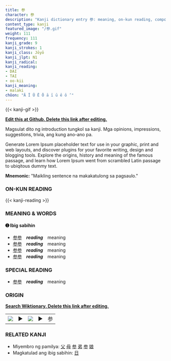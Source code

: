 ```yaml
---
title: 参
character: 参
description: "Kanji dictionary entry 参: meaning, on-kun reading, compounds, origin, related kanji"
content_type: kanji
featured_image: "/参.gif"
weight: 111
frequency: 111
kanji_grade: 9
kanji_strokes: 1
kanji_class: Jōyō
kanji_jlpt: N1
kanji_radical: 
kanji_reading: 
- DAI
- TAI
- oo-kii
kanji_meaning:
- malaki
chōon: "Ā Ī Ū Ē Ō ā ī ū ē ō ’"
---
```

[//]: # (Don't edit the line below. Kanji animated GIF code is automatically generated.)
{{< kanji-gif >}}

[//]: # (Edit below this line.)

**[Edit this at Github. Delete this link after editing.](https://github.com/tim0g/tim/tree/main/content/kanji/参/index.md)**

Magsulat dito ng introduction tungkol sa kanji. Mga opinions, impressions, suggestions, trivia, ang kung ano-ano pa.

Generate Lorem Ipsum placeholder text for use in your graphic, print and web layouts, and discover plugins for your favorite writing, design and blogging tools. Explore the origins, history and meaning of the famous passage, and learn how Lorem Ipsum went from scrambled Latin passage to ubiqitous dummy text.
 
**Mnemonic:** "Maikling sentence na makakatulong sa pagsaulo."

### ON-KUN READING

[//]: # (Don't edit the line below. ON-KUN READING code is automatically generated.)
{{< kanji-reading >}}

### MEANING & WORDS

#### ➊ **Ibig sabihin**
  - [参](../参)[参](../参)　***reading***　meaning
  - [参](../参)[参](../参)　***reading***　meaning
  - [参](../参)[参](../参)　***reading***　meaning
  - [参](../参)[参](../参)　***reading***　meaning

### SPECIAL READING
  - [参](../参)[参](../参)　***reading***　meaning

### ORIGIN

**[Search Wiktionary. Delete this link after editing.](https://wiktionary.org/wiki/参)**
<table class="kanji-table"><tr><td>
<img src="60px-参-bronze.svg.png">
</td><td>▶</td><td>
<img src="60px-参-oracle.svg.png">
</td><td>▶</td>
<td class="kanji-origin">参</td>
</tr></table>

### RELATED KANJI
- Miyembro ng pamilya: [父](../父) [母](../母) [参](../参) [弟](../弟) [参](../参) [娘](../娘)
- Magkatulad ang ibig sabihin: [日](../日)
